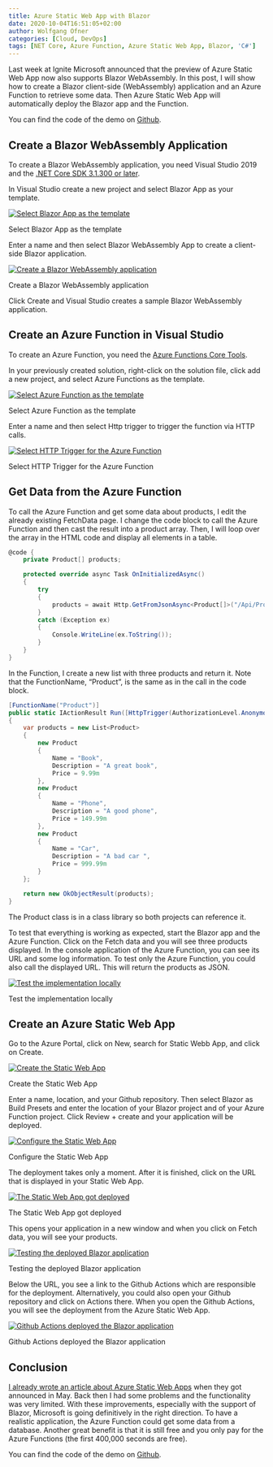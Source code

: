 ```yaml
---
title: Azure Static Web App with Blazor
date: 2020-10-04T16:51:05+02:00
author: Wolfgang Ofner
categories: [Cloud, DevOps]
tags: [NET Core, Azure Function, Azure Static Web App, Blazor, 'C#']
---
```

Last week at Ignite Microsoft announced that the preview of Azure Static Web App now also supports Blazor WebAssembly. In this post, I will show how to create a Blazor client-side (WebAssembly) application and an Azure Function to retrieve some data. Then Azure Static Web App will automatically deploy the Blazor app and the Function.

You can find the code of the demo on <a href="https://github.com/WolfgangOfner/BlazorAzureStaticWebsite" target="_blank" rel="noopener noreferrer">Github</a>.

## Create a Blazor WebAssembly Application

To create a Blazor WebAssembly application, you need Visual Studio 2019 and the <a href="https://dotnet.microsoft.com/download/dotnet-core/3.1" target="_blank" rel="noopener noreferrer">.NET Core SDK 3.1.300 or later</a>.

In Visual Studio create a new project and select Blazor App as your template.

<div class="col-12 col-sm-10 aligncenter">
  <a href="/assets/img/posts/2020/10/Select-Blazor-App-as-the-template.jpg"><img loading="lazy" src="/assets/img/posts/2020/10/Select-Blazor-App-as-the-template.jpg" alt="Select Blazor App as the template" /></a>
  
  <p>
    Select Blazor App as the template
  </p>
</div>

Enter a name and then select Blazor WebAssembly App to create a client-side Blazor application.

<div class="col-12 col-sm-10 aligncenter">
  <a href="/assets/img/posts/2020/10/Create-a-Blazor-WebAssembly-application.jpg"><img loading="lazy" src="/assets/img/posts/2020/10/Create-a-Blazor-WebAssembly-application.jpg" alt="Create a Blazor WebAssembly application" /></a>
  
  <p>
    Create a Blazor WebAssembly application
  </p>
</div>

Click Create and Visual Studio creates a sample Blazor WebAssembly application.

## Create an Azure Function in Visual Studio

To create an Azure Function, you need the <a href="https://docs.microsoft.com/en-gb/azure/azure-functions/functions-run-local?tabs=linux%2Ccsharp%2Cbash" target="_blank" rel="noopener noreferrer">Azure Functions Core Tools</a>.

In your previously created solution, right-click on the solution file, click add a new project, and select Azure Functions as the template.

<div class="col-12 col-sm-10 aligncenter">
  <a href="/assets/img/posts/2020/10/Select-Azure-Function-as-the-template.jpg"><img loading="lazy" src="/assets/img/posts/2020/10/Select-Azure-Function-as-the-template.jpg" alt="Select Azure Function as the template" /></a>
  
  <p>
    Select Azure Function as the template
  </p>
</div>

Enter a name and then select Http trigger to trigger the function via HTTP calls.

<div class="col-12 col-sm-10 aligncenter">
  <a href="/assets/img/posts/2020/10/Select-HTTP-Trigger-for-the-Azure-Function.jpg"><img loading="lazy" src="/assets/img/posts/2020/10/Select-HTTP-Trigger-for-the-Azure-Function.jpg" alt="Select HTTP Trigger for the Azure Function" /></a>
  
  <p>
    Select HTTP Trigger for the Azure Function
  </p>
</div>

## Get Data from the Azure Function

To call the Azure Function and get some data about products, I edit the already existing FetchData page. I change the code block to call the Azure Function and then cast the result into a product array. Then, I will loop over the array in the HTML code and display all elements in a table.

```csharp  
@code {
    private Product[] products;

    protected override async Task OnInitializedAsync()
    {
        try
        {
            products = await Http.GetFromJsonAsync<Product[]>("/Api/Product");
        }
        catch (Exception ex)
        {
            Console.WriteLine(ex.ToString());
        }
    }
}  
```

In the Function, I create a new list with three products and return it. Note that the FunctionName, &#8220;Product&#8221;, is the same as in the call in the code block.

```csharp  
[FunctionName("Product")]
public static IActionResult Run([HttpTrigger(AuthorizationLevel.Anonymous, "get", Route = null)] HttpRequest req, ILogger log)
{
    var products = new List<Product>
    {
        new Product
        {
            Name = "Book",
            Description = "A great book",
            Price = 9.99m
        },
        new Product
        {
            Name = "Phone",
            Description = "A good phone",
            Price = 149.99m
        },
        new Product
        {
            Name = "Car",
            Description = "A bad car ",
            Price = 999.99m
        }
    };

    return new OkObjectResult(products);
} 
```

The Product class is in a class library so both projects can reference it.

To test that everything is working as expected, start the Blazor app and the Azure Function. Click on the Fetch data and you will see three products displayed. In the console application of the Azure Function, you can see its URL and some log information. To test only the Azure Function, you could also call the displayed URL. This will return the products as JSON.

<div class="col-12 col-sm-10 aligncenter">
  <a href="/assets/img/posts/2020/10/Test-the-implementation-locally.jpg"><img loading="lazy" src="/assets/img/posts/2020/10/Test-the-implementation-locally.jpg" alt="Test the implementation locally" /></a>
  
  <p>
    Test the implementation locally
  </p>
</div>

## Create an Azure Static Web App

Go to the Azure Portal, click on New, search for Static Webb App, and click on Create.

<div class="col-12 col-sm-10 aligncenter">
  <a href="/assets/img/posts/2020/10/Create-the-Static-Web-App.jpg"><img loading="lazy" src="/assets/img/posts/2020/10/Create-the-Static-Web-App.jpg" alt="Create the Static Web App" /></a>
  
  <p>
    Create the Static Web App
  </p>
</div>

Enter a name, location, and your Github repository. Then select Blazor as Build Presets and enter the location of your Blazor project and of your Azure Function project. Click Review + create and your application will be deployed.

<div class="col-12 col-sm-10 aligncenter">
  <a href="/assets/img/posts/2020/10/Configure-the-Static-Web-App.jpg"><img loading="lazy" src="/assets/img/posts/2020/10/Configure-the-Static-Web-App.jpg" alt="Configure the Static Web App" /></a>
  
  <p>
    Configure the Static Web App
  </p>
</div>

The deployment takes only a moment. After it is finished, click on the URL that is displayed in your Static Web App.

<div class="col-12 col-sm-10 aligncenter">
  <a href="/assets/img/posts/2020/10/The-Static-Web-App-got-deployed.jpg"><img loading="lazy" src="/assets/img/posts/2020/10/The-Static-Web-App-got-deployed.jpg" alt="The Static Web App got deployed" /></a>
  
  <p>
    The Static Web App got deployed
  </p>
</div>

This opens your application in a new window and when you click on Fetch data, you will see your products.

<div class="col-12 col-sm-10 aligncenter">
  <a href="/assets/img/posts/2020/10/Testing-the-deployed-Blazor-application.jpg"><img loading="lazy" src="/assets/img/posts/2020/10/Testing-the-deployed-Blazor-application.jpg" alt="Testing the deployed Blazor application" /></a>
  
  <p>
    Testing the deployed Blazor application
  </p>
</div>

Below the URL, you see a link to the Github Actions which are responsible for the deployment. Alternatively, you could also open your Github repository and click on Actions there. When you open the Github Actions, you will see the deployment from the Azure Static Web App.

<div class="col-12 col-sm-10 aligncenter">
  <a href="/assets/img/posts/2020/10/Github-Actions-deployed-the-Blazor-application.jpg"><img loading="lazy" src="/assets/img/posts/2020/10/Github-Actions-deployed-the-Blazor-application.jpg" alt="Github Actions deployed the Blazor application" /></a>
  
  <p>
    Github Actions deployed the Blazor application
  </p>
</div>

## Conclusion

<a href="/azure-static-web-apps/" target="_blank" rel="noopener noreferrer">I already wrote an article about Azure Static Web Apps</a> when they got announced in May. Back then I had some problems and the functionality was very limited. With these improvements, especially with the support of Blazor, Microsoft is going definitively in the right direction. To have a realistic application, the Azure Function could get some data from a database. Another great benefit is that it is still free and you only pay for the Azure Functions (the first 400,000 seconds are free).

You can find the code of the demo on <a href="https://github.com/WolfgangOfner/BlazorAzureStaticWebsite" target="_blank" rel="noopener noreferrer">Github</a>.